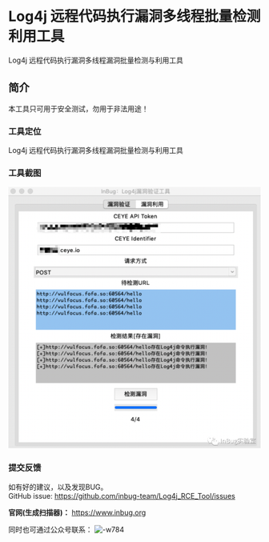 # Log4j 远程代码执行漏洞多线程批量检测利用工具
Log4j 远程代码执行漏洞多线程漏洞批量检测与利用工具

## 简介
本工具只可用于安全测试，勿用于非法用途！
### 工具定位
Log4j 远程代码执行漏洞多线程漏洞批量检测与利用工具

### 工具截图

![-w768](1.png)


### 提交反馈
如有好的建议，以及发现BUG。    
GitHub issue: https://github.com/inbug-team/Log4j_RCE_Tool/issues

**官网(生成扫描器)：**
https://www.inbug.org

同时也可通过公众号联系：
![-w784](InBug.bmp)


